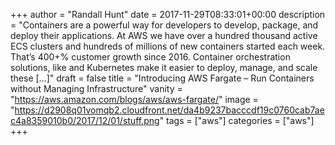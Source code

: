 +++
author = "Randall Hunt"
date = 2017-11-29T08:33:01+00:00
description = "Containers are a powerful way for developers to develop, package, and deploy their applications. At AWS we have over a hundred thousand active ECS clusters and hundreds of millions of new containers started each week. That’s 400+% customer growth since 2016. Container orchestration solutions, like and Kubernetes make it easier to deploy, manage, and scale these […]"
draft = false
title = "Introducing AWS Fargate – Run Containers without Managing Infrastructure"
vanity = "https://aws.amazon.com/blogs/aws/aws-fargate/"
image = "https://d2908q01vomqb2.cloudfront.net/da4b9237bacccdf19c0760cab7aec4a8359010b0/2017/12/01/stuff.png"
tags = ["aws"]
categories = ["aws"]
+++
